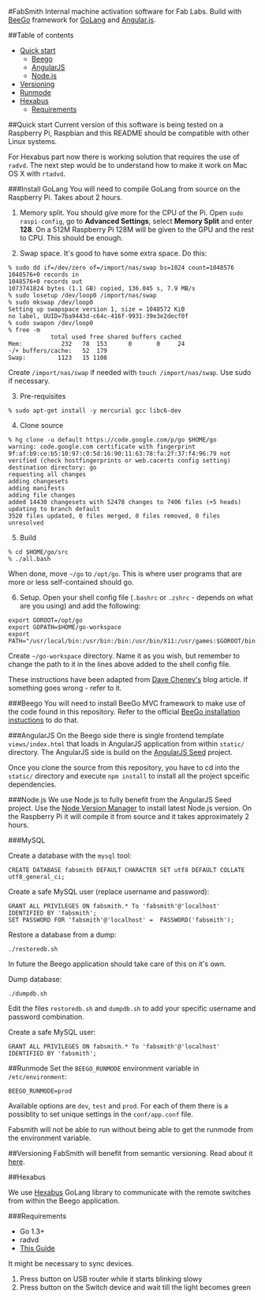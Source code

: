 #FabSmith
Internal machine activation software for Fab Labs. Build with [BeeGo](http://beego.me) framework for [GoLang](https://golang.org) and [Angular.js](https://angularjs.org).

##Table of contents
- [Quick start](#quick-start)
  - [Beego](#beego)
  - [AngularJS](#angularjs)
  - [Node.js](#nodejs)
- [Versioning](#versioning)
- [Runmode](#runmode)
- [Hexabus](#hexabus)
  - [Requirements](#requirements)

##Quick start
Current version of this software is being tested on a Raspberry Pi, Raspbian and this README should be compatible with other Linux systems.

For Hexabus part now there is working solution that requires the use of `radvd`. The next step would be to understand how to make it work on Mac OS X with `rtadvd`. 

###Install GoLang
You will need to compile GoLang from source on the Raspberry Pi. Takes about 2 hours. 

 1. Memory split. You should give more for the CPU of the Pi. Open `sudo raspi-config`, go to **Advanced Settings**, select **Memory Split** and enter **128**. On a 512M Raspberry Pi 128M will be given to the GPU and the rest to CPU. This should be enough.
 
 2. Swap space. It's good to have some extra space. Do this:  
 ```
 % sudo dd if=/dev/zero of=/import/nas/swap bs=1024 count=1048576
1048576+0 records in
1048576+0 records out
1073741824 bytes (1.1 GB) copied, 136.045 s, 7.9 MB/s
% sudo losetup /dev/loop0 /import/nas/swap
% sudo mkswap /dev/loop0
Setting up swapspace version 1, size = 1048572 KiB
no label, UUID=7ba9443d-c64c-416f-9931-39e3e2decf0f
% sudo swapon /dev/loop0
% free -m
             total used free shared buffers cached
Mem:           232   78  153      0       0     24
-/+ buffers/cache:   52  179
Swap:         1123   15 1108
 ```  
 Create `/import/nas/swap` if needed with `touch /import/nas/swap`. Use sudo if necessary.
 
 3. Pre-requisites  
 ```
 % sudo apt-get install -y mercurial gcc libc6-dev
 ```
 
 4. Clone source  
 ```
 % hg clone -u default https://code.google.com/p/go $HOME/go
warning: code.google.com certificate with fingerprint 9f:af:b9:ce:b5:10:97:c0:5d:16:90:11:63:78:fa:2f:37:f4:96:79 not verified (check hostfingerprints or web.cacerts config setting)
destination directory: go
requesting all changes
adding changesets
adding manifests
adding file changes
added 14430 changesets with 52478 changes to 7406 files (+5 heads)
updating to branch default
3520 files updated, 0 files merged, 0 files removed, 0 files unresolved
 ```
 
 5. Build
 ```
 % cd $HOME/go/src
% ./all.bash
 ```
 When done, move `~/go` to `/opt/go`. This is where user programs that are more or less self-contained should go.
 
 6. Setup. Open your shell config file (`.bashrc` or `.zshrc` - depends on what are you using) and add the following:  
 ```
 export GOROOT=/opt/go
export GOPATH=$HOME/go-workspace
export PATH="/usr/local/bin:/usr/bin:/bin:/usr/bin/X11:/usr/games:$GOROOT/bin:$GOPATH/bin"
 ```
 Create `~/go-workspace` directory. Name it as you wish, but remember to change the path to it in the lines above added to the shell config file.
 
These instructions have been adapted from [Dave Cheney's](http://dave.cheney.net/2012/09/25/installing-go-on-the-raspberry-pi) blog article. If something goes wrong - refer to it.
 

###Beego
You will need to install BeeGo MVC framework to make use of the code found in this repository. Refer to the official [BeeGo installation instuctions](http://beego.me/quickstart) to do that.

###AngularJS
On the Beego side there is single frontend template `views/index.html` that loads in AngularJS application from within `static/` directory. The AngularJS side is build on the [AngularJS Seed](https://github.com/angular/angular-seed) project.

Once you clone the source from this repository, you have to cd into the `static/` directory and execute `npm install` to install all the project spceific dependencies.

###Node.js
We use Node.js to fully benefit from the AngularJS Seed project. Use the [Node Version Manager](https://github.com/creationix/nvm) to install latest Node.js version. On the Raspberry Pi it will compile it from source and it takes approximately 2 hours.

###MySQL

Create a database with the `mysql` tool:
```
CREATE DATABASE fabsmith DEFAULT CHARACTER SET utf8 DEFAULT COLLATE utf8_general_ci;
```

Create a safe MySQL user (replace username and password): 
```
GRANT ALL PRIVILEGES ON fabsmith.* To 'fabsmith'@'localhost' IDENTIFIED BY 'fabsmith';
SET PASSWORD FOR 'fabsmith'@'localhost' =  PASSWORD('fabsmith');
```

Restore a database from a dump:
```
./restoredb.sh
```

In future the Beego application should take care of this on it's own.

Dump database:
```
./dumpdb.sh
```

Edit the files `restoredb.sh` and `dumpdb.sh` to add your specific username and password combination.

Create a safe MySQL user: 
```
GRANT ALL PRIVILEGES ON fabsmith.* To 'fabsmith'@'localhost' IDENTIFIED BY 'fabsmith';
```

##Runmode
Set the `BEEGO_RUNMODE` environment variable in `/etc/environment`:  
```
BEEGO_RUNMODE=prod
```  

Available options are `dev`, `test` and `prod`. For each of them there is a possiblity to set unique settings in the `conf/app.conf` file.

Fabsmith will not be able to run without being able to get the runmode from the environment variable.

##Versioning
FabSmith will benefit from semantic versioning. Read about it [here](http://semver.org).

##Hexabus

We use [Hexabus](https://github.com/mysmartgrid/hexabus) GoLang library to communicate with the remote switches from within the Beego application.

###Requirements
- Go 1.3+
- radvd
- [This Guide](https://github.com/mysmartgrid/hexabus/wiki/Connect-PC-Directly)

It might be necessary to sync devices.  
1. Press button on USB router while it starts blinking slowy  
2. Press button on the Switch device and wait till the light becomes green



